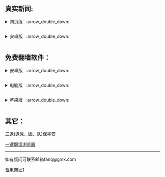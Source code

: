 <h2>
</a><strong>真实新闻:</strong>
</h2>

<p><details><summary>网页版</a>&nbsp;&nbsp; :arrow_double_down: </p></summary>
  <p>&nbsp;&nbsp;&nbsp;&nbsp;&nbsp;&nbsp;&nbsp;&nbsp;&nbsp;&nbsp;<a href="https://github.com/uuu3/u/blob/master/u.md#%E6%96%B0%E9%97%BB%E7%83%AD%E7%82%B9-%E6%B5%B7%E5%A4%96%E6%8A%A5%E9%81%93">新闻热点</a></p>
  <p>&nbsp;&nbsp;&nbsp;&nbsp;&nbsp;&nbsp;&nbsp;&nbsp;&nbsp;&nbsp;<a href="https://gitlab.com/zhifan999/fq/-/wikis/%E7%9B%B4%E7%BF%BB%E9%80%9A%E9%81%93">直翻海外 </a></p>
<p>&nbsp;&nbsp;&nbsp;&nbsp;&nbsp;&nbsp;&nbsp;&nbsp;&nbsp;&nbsp;<a href="http://pv8t28.fangma.online/2U415#4f8664hr">神州明见</a></p>
<p>&nbsp;&nbsp;&nbsp;&nbsp;&nbsp;&nbsp;&nbsp;&nbsp;&nbsp;&nbsp;<a href="http://06rnr0.zuiya.site/eG2WJ#lvp486n6">动态网</a></p>
<p>&nbsp;&nbsp;&nbsp;&nbsp;&nbsp;&nbsp;&nbsp;&nbsp;&nbsp;&nbsp;<a href="http://lll8b0.wanpao.xyz/6avsW#2n0v6042">干净世界</a></p>
<p>&nbsp;&nbsp;&nbsp;&nbsp;&nbsp;&nbsp;&nbsp;&nbsp;&nbsp;&nbsp;<a href="http://00j04x.kangdi.site/4KVpi#j6rt6x20">畅游真相</a></p>

<p>&nbsp;&nbsp;&nbsp;&nbsp;&nbsp;&nbsp;&nbsp;&nbsp;&nbsp;&nbsp;<a href="https://github.com/szmj0/update/raw/main/extras/SZZD_PC/szmjweb.3.0.zip">神州html网页版</a></p></details>
  
<p><details><summary>安卓版</a>&nbsp;&nbsp; :arrow_double_down: </p></summary>
<p>&nbsp;&nbsp;&nbsp;&nbsp;&nbsp;&nbsp;&nbsp;&nbsp;&nbsp;&nbsp;<a href="https://gitlab.com/truth51/rj/-/raw/main/szmj-v6.9.apk">神州明见 </a></p>
<p>&nbsp;&nbsp;&nbsp;&nbsp;&nbsp;&nbsp;&nbsp;&nbsp;&nbsp;&nbsp;<a href="https://gitlab.com/truth51/rj/-/raw/main/szmjtv-v6.9.apk">神州TV版 </a></p>
</details>

<h2>
</a><strong>免费翻墙软件：</strong>
</h2>
<p><details><summary>安卓版</a>&nbsp;&nbsp; :arrow_double_down: </p></summary>
<p>&nbsp;&nbsp;&nbsp;&nbsp;&nbsp;&nbsp;&nbsp;&nbsp;&nbsp;&nbsp;<a href="https://gitlab.com/truth51/rj/-/raw/main/um5.4.apk">无界 </a></p>
<p>&nbsp;&nbsp;&nbsp;&nbsp;&nbsp;&nbsp;&nbsp;&nbsp;&nbsp;&nbsp;<a href="https://github.com/wujieliulan/download/raw/master/u.apk">无界VPN版 </a></p>
<p>&nbsp;&nbsp;&nbsp;&nbsp;&nbsp;&nbsp;&nbsp;&nbsp;&nbsp;&nbsp;<a href="https://gitlab.com/truth51/rj/-/raw/main/fg1.4.apk">自由门 </a></p>
<p>&nbsp;&nbsp;&nbsp;&nbsp;&nbsp;&nbsp;&nbsp;&nbsp;&nbsp;&nbsp;<a href="https://www.downloadnth.com/nthlink-android-current.apk">nthlink </a></p>
<p>&nbsp;&nbsp;&nbsp;&nbsp;&nbsp;&nbsp;&nbsp;&nbsp;&nbsp;&nbsp;<a href="https://gitlab.com/truth51/rj/-/raw/main/PsiphonAndroid.apk">赛风 </a></p>
</details>

<p><details><summary>电脑版</a>&nbsp;&nbsp; :arrow_double_down: </p></summary>
<p>&nbsp;&nbsp;&nbsp;&nbsp;&nbsp;&nbsp;&nbsp;&nbsp;&nbsp;&nbsp;<a href="https://gitlab.com/truth51/rj/-/raw/main/u2132.zip">无界 </a></p>
<p>&nbsp;&nbsp;&nbsp;&nbsp;&nbsp;&nbsp;&nbsp;&nbsp;&nbsp;&nbsp;<a href="https://gitlab.com/truth51/rj/-/raw/main/fg800p.zip">自由门 </a></p>
<p>&nbsp;&nbsp;&nbsp;&nbsp;&nbsp;&nbsp;&nbsp;&nbsp;&nbsp;&nbsp;<a href="https://www.downloadnth.com/nthlink-win64-current.exe">nthlink（64位） </a></p>
<p>&nbsp;&nbsp;&nbsp;&nbsp;&nbsp;&nbsp;&nbsp;&nbsp;&nbsp;&nbsp;<a href="https://www.downloadnth.com/nthlink-win32-current.exe">nthlink（32位） </a></p>
<p>&nbsp;&nbsp;&nbsp;&nbsp;&nbsp;&nbsp;&nbsp;&nbsp;&nbsp;&nbsp;<a href="https://gitlab.com/truth51/rj/-/raw/main/psiphon3.zip">赛风 </a></p>
</details>

<p><details><summary>苹果版</a>&nbsp;&nbsp; :arrow_double_down: </p></summary>
<p>&nbsp;&nbsp;&nbsp;&nbsp;&nbsp;&nbsp;&nbsp;&nbsp;&nbsp;&nbsp;<a href="https://gitlab.com/truth51/wujie/-/blob/main/README.md#%E8%8B%B9%E6%9E%9C%E7%89%88-%E6%97%A0%E7%95%8Cvpn-101-%E6%94%AF%E6%8C%81-iphone-5s-%E4%BB%A5%E4%B8%8A">无界 </a></p>
<p>&nbsp;&nbsp;&nbsp;&nbsp;&nbsp;&nbsp;&nbsp;&nbsp;&nbsp;&nbsp;<a href="https://apps.apple.com/us/app/nthlink/id1467297604">nthlink(iOS) </a></p>
<p>&nbsp;&nbsp;&nbsp;&nbsp;&nbsp;&nbsp;&nbsp;&nbsp;&nbsp;&nbsp;<a href="https://apps.apple.com/us/app/nthlink/id1536318872?mt=12">nthlink(mac) </a></p>
<p>&nbsp;&nbsp;&nbsp;&nbsp;&nbsp;&nbsp;&nbsp;&nbsp;&nbsp;&nbsp;<a href="https://itunes.apple.com/us/app/psiphon/id1276263909?ls=1&mt=8">赛风 </a></p>
<p>&nbsp;&nbsp;&nbsp;&nbsp;&nbsp;&nbsp;&nbsp;&nbsp;&nbsp;&nbsp;<a href="https://itunes.apple.com/us/app/psiphon-browser/id1193362444?ls=1&mt=8">赛风浏览器 </a></p>
</details>
<h2>
</a><strong>其它：</strong>
</h2>
 </a><a href="https://s3.us-east-1.amazonaws.com/tcxs/ctd.html">三退(退党、团、队)保平安</a>
<p><a href="https://gitlab.com/zhifan999/fq/-/wikis/home#%E8%87%AA%E7%94%B1%E4%B8%8A%E7%BD%91%E6%96%B9%E6%B3%95">一键翻墙浏览器</a><p>     
<hr>
<p>如有疑问可联系邮箱fanq@gmx.com</p>
<p><a href="https://gitlab.com/truth51/1/-/blob/main/README.md#%E7%9C%9F%E5%AE%9E%E6%96%B0%E9%97%BB">备用网址1</a><p>   

